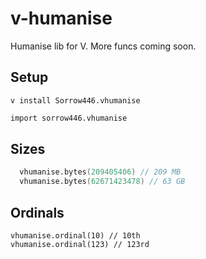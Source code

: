 # v-humanise
Humanise lib for V. More funcs coming soon.

## Setup
`v install Sorrow446.vhumanise`
```v
import sorrow446.vhumanise
```

## Sizes
```v
  vhumanise.bytes(209405406) // 209 MB
  vhumanise.bytes(62671423478) // 63 GB
 ```

## Ordinals
	vhumanise.ordinal(10) // 10th
	vhumanise.ordinal(123) // 123rd
 ```
